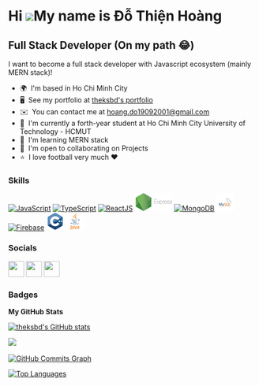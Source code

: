 Hi ![](https://user-images.githubusercontent.com/18350557/176309783-0785949b-9127-417c-8b55-ab5a4333674e.gif)My name is Đỗ Thiện Hoàng
===================================================================================================================================

Full Stack Developer (On my path 😂)
------------------

I want to become a full stack developer with Javascript ecosystem (mainly MERN stack)!

* 🌍  I'm based in Ho Chi Minh City
* 🖥️  See my portfolio at [theksbd's portfolio](https://theksbd.github.io/react-portfolio/)
* ✉️  You can contact me at [hoang.do19092001@gmail.com](mailto:hoang.do19092001@gmail.com)
* 🚀  I'm currently a forth-year student at Ho Chi Minh City University of Technology - HCMUT
* 🧠  I'm learning MERN stack
* 🤝  I'm open to collaborating on Projects
* ⭐   I love football very much ❤ 

### Skills

<p align="left">
<a href="https://developer.mozilla.org/en-US/docs/Web/JavaScript" target="_blank" rel="noreferrer"><img src="https://raw.githubusercontent.com/danielcranney/readme-generator/main/public/icons/skills/javascript-colored.svg" width="36" height="36" alt="JavaScript" /></a>
<a href="https://www.typescriptlang.org/" target="_blank" rel="noreferrer"><img src="https://raw.githubusercontent.com/danielcranney/readme-generator/main/public/icons/skills/typescript-colored.svg" width="36" height="36" alt="TypeScript" /></a>
<a href="https://reactjs.org/" target="_blank" rel="noreferrer"><img src="https://raw.githubusercontent.com/danielcranney/readme-generator/main/public/icons/skills/react-colored.svg" width="36" height="36" alt="ReactJS" /></a>
<a href="https://nodejs.org/en/" target="_blank" rel="noreferrer"><img src="https://raw.githubusercontent.com/github/explore/80688e429a7d4ef2fca1e82350fe8e3517d3494d/topics/nodejs/nodejs.png" width="36" height="36" alt="NodeJS" /></a>
<a href="https://expressjs.com/" target="_blank" rel="noreferrer"><img src="https://raw.githubusercontent.com/github/explore/80688e429a7d4ef2fca1e82350fe8e3517d3494d/topics/express/express.png" width="36" height="36" alt="ExpressJS" /></a>
<a href="https://www.mongodb.com/" target="_blank" rel="noreferrer"><img src="https://raw.githubusercontent.com/danielcranney/readme-generator/main/public/icons/skills/mongodb-colored.svg" width="36" height="36" alt="MongoDB" /></a>
<a href="https://www.mysql.com/" target="_blank" rel="noreferrer"><img src="https://raw.githubusercontent.com/github/explore/80688e429a7d4ef2fca1e82350fe8e3517d3494d/topics/mysql/mysql.png" width="36" height="36" alt="MongoDB" /></a>
<a href="https://firebase.google.com/" target="_blank" rel="noreferrer"><img src="https://raw.githubusercontent.com/danielcranney/readme-generator/main/public/icons/skills/firebase-colored.svg" width="36" height="36" alt="Firebase" /></a>
<a href="https://cplusplus.com/" target="_blank" rel="noreferrer"><img src="https://raw.githubusercontent.com/github/explore/180320cffc25f4ed1bbdfd33d4db3a66eeeeb358/topics/cpp/cpp.png" width="36" height="36" alt="C++" /></a>
<a href="https://www.java.com/en/" target="_blank" rel="noreferrer"><img src="https://raw.githubusercontent.com/github/explore/5b3600551e122a3277c2c5368af2ad5725ffa9a1/topics/java/java.png" width="36" height="36" alt="Java" /></a>


### Socials

<p align="left">
<a href="https://github.com/theksbd" target="_blank" rel="noreferrer"><img src="https://cdn-icons-png.flaticon.com/512/25/25231.png" width="32" height="32" /></a> <a href="https://www.linkedin.com/in/ho%C3%A0ng-%C4%91%E1%BB%97-thi%E1%BB%87n-4b77b8228/" target="_blank" rel="noreferrer"><img src="https://raw.githubusercontent.com/danielcranney/readme-generator/main/public/icons/socials/linkedin.svg" width="32" height="32" /></a> <a href="https://twitter.com/hoangdo1909" target="_blank" rel="noreferrer"><img src="https://raw.githubusercontent.com/danielcranney/readme-generator/main/public/icons/socials/twitter.svg" width="32" height="32" /></a></p>


### Badges

<b>My GitHub Stats</b>

<a href="http://www.github.com/theksbd"><img src="https://github-readme-stats.vercel.app/api?username=theksbd&show_icons=true&hide=&count_private=true&title_color=0891b2&text_color=ffffff&icon_color=0891b2&bg_color=1c1917&hide_border=true&show_icons=true" alt="theksbd's GitHub stats" /></a>

<a href="http://www.github.com/theksbd"><img src="https://github-readme-streak-stats.herokuapp.com/?user=theksbd&stroke=ffffff&background=1c1917&ring=0891b2&fire=0891b2&currStreakNum=ffffff&currStreakLabel=0891b2&sideNums=ffffff&sideLabels=ffffff&dates=ffffff&hide_border=true" /></a>

<a href="http://www.github.com/theksbd"><img src="https://activity-graph.herokuapp.com/graph?username=theksbd&bg_color=1c1917&color=ffffff&line=0891b2&point=ffffff&area_color=1c1917&area=true&hide_border=true&custom_title=GitHub%20Commits%20Graph" alt="GitHub Commits Graph" /></a>

<a href="https://github.com/theksbd" align="left"><img src="https://github-readme-stats.vercel.app/api/top-langs/?username=theksbd&langs_count=10&title_color=0891b2&text_color=ffffff&icon_color=0891b2&bg_color=1c1917&hide_border=true&locale=en&custom_title=Top%20%Languages" alt="Top Languages" /></a>
